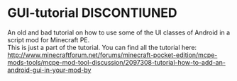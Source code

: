 GUI-tutorial DISCONTIUNED
============

An old and bad tutorial on how to use some of the UI classes of Android in a script mod for Minecraft PE.<br>
This is just a part of the tutorial. You can find all the tutorial here: http://www.minecraftforum.net/forums/minecraft-pocket-edition/mcpe-mods-tools/mcpe-mod-tool-discussion/2097308-tutorial-how-to-add-an-android-gui-in-your-mod-by
